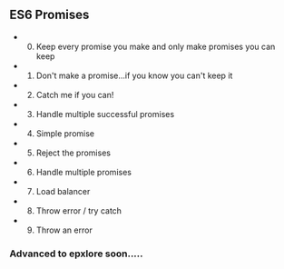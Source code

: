 ## ES6 Promises

- 0. Keep every promise you make and only make promises you can keep
- 1. Don't make a promise...if you know you can't keep it
- 2. Catch me if you can!
- 3. Handle multiple successful promises
- 4. Simple promise
- 5. Reject the promises
- 6. Handle multiple promises
- 7. Load balancer
- 8. Throw error / try catch
- 9. Throw an error

### Advanced to epxlore soon.....